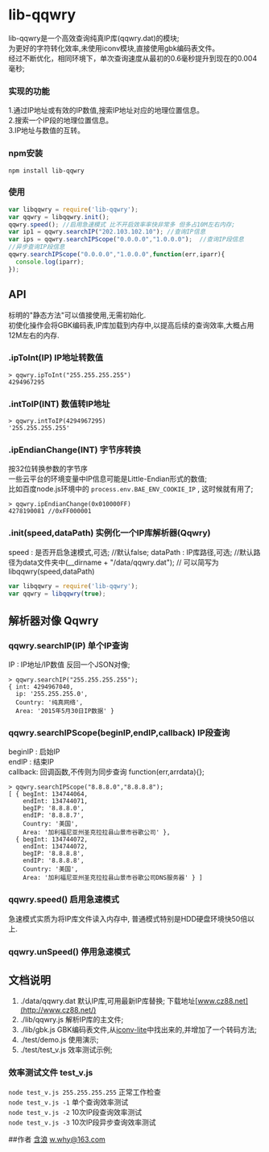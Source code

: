 lib-qqwry
=====

lib-qqwry是一个高效查询纯真IP库(qqwry.dat)的模块;  
为更好的字符转化效率,未使用iconv模块,直接使用gbk编码表文件。  
经过不断优化，相同环境下，单次查询速度从最初的0.6毫秒提升到现在的0.004毫秒;  

### 实现的功能
1.通过IP地址或有效的IP数值,搜索IP地址对应的地理位置信息。  
2.搜索一个IP段的地理位置信息。  
3.IP地址与数值的互转。  

### npm安装
```
npm install lib-qqwry
```

### 使用

```js
var libqqwry = require('lib-qqwry');
var qqwry = libqqwry.init();
qqwry.speed(); //启用急速模式 比不开启效率率快非常多 但多占10M左右内存;
var ip1 = qqwry.searchIP("202.103.102.10"); //查询IP信息
var ips = qqwry.searchIPScope("0.0.0.0","1.0.0.0");  //查询IP段信息
//异步查询IP段信息
qqwry.searchIPScope("0.0.0.0","1.0.0.0",function(err,iparr){
  console.log(iparr);
});
```

## API
标明的"静态方法"可以值接使用,无需初始化.  
初使化操作会将GBK编码表,IP库加载到内存中,以提高后续的查询效率,大概占用12M左右的内存.

### .ipToInt(IP) IP地址转数值
```
> qqwry.ipToInt("255.255.255.255")
4294967295
```

### .intToIP(INT) 数值转IP地址
```
> qqwry.intToIP(4294967295)
'255.255.255.255'
```

### .ipEndianChange(INT) 字节序转换
按32位转换参数的字节序  
一些云平台的环境变量中IP信息可能是Little-Endian形式的数值;  
比如百度node.js环境中的 `process.env.BAE_ENV_COOKIE_IP` , 这时候就有用了;
```
> qqwry.ipEndianChange(0x010000FF)
4278190081 //0xFF000001
```

### .init(speed,dataPath) 实例化一个IP库解析器(Qqwry)
speed : 是否开启急速模式,可选; //默认false;
dataPath : IP库路径,可选; //默认路径为data文件夹中(__dirname + "/data/qqwry.dat");
// 可以简写为 libqqwry(speed,dataPath)
```js
var libqqwry = require('lib-qqwry');
var qqwry = libqqwry(true);
```

## 解析器对像 Qqwry
### qqwry.searchIP(IP) 单个IP查询
IP : IP地址/IP数值
反回一个JSON对像;  
```
> qqwry.searchIP("255.255.255.255");
{ int: 4294967040,
  ip: '255.255.255.0',
  Country: '纯真网络',
  Area: '2015年5月30日IP数据' }
```

### qqwry.searchIPScope(beginIP,endIP,callback) IP段查询
beginIP : 启始IP  
endIP : 结束IP  
callback: 回调函数,不传则为同步查询 function(err,arrdata){};  
```
> qqwry.searchIPScope("8.8.8.0","8.8.8.8");
[ { begInt: 134744064,
    endInt: 134744071,
    begIP: '8.8.8.0',
    endIP: '8.8.8.7',
    Country: '美国',
    Area: '加利福尼亚州圣克拉拉县山景市谷歌公司' },
  { begInt: 134744072,
    endInt: 134744072,
    begIP: '8.8.8.8',
    endIP: '8.8.8.8',
    Country: '美国',
    Area: '加利福尼亚州圣克拉拉县山景市谷歌公司DNS服务器' } ]
```

### qqwry.speed() 启用急速模式
急速模式实质为将IP库文件读入内存中, 普通模式特别是HDD硬盘环境快50倍以上.

### qqwry.unSpeed() 停用急速模式

## 文档说明
1. ./data/qqwry.dat  默认IP库,可用最新IP库替换; 下载地址[www.cz88.net](http://www.cz88.net/)
2. ./lib/qqwry.js  解析IP库的主文件;
3. ./lib/gbk.js  GBK编码表文件,从[iconv-lite](https://github.com/ashtuchkin/iconv-lite)中找出来的,并增加了一个转码方法;
4. ./test/demo.js  使用演示;
5. ./test/test_v.js  效率测试示例;

### 效率测试文件 test_v.js
`node test_v.js 255.255.255.255` 正常工作检查  
`node test_v.js -1` 单个查询效率测试  
`node test_v.js -2` 10次IP段查询效率测试  
`node test_v.js -3` 10次IP段异步查询效率测试  

##作者
[含浪](http://www.cnblogs.com/whyoop)   w.why@163.com


